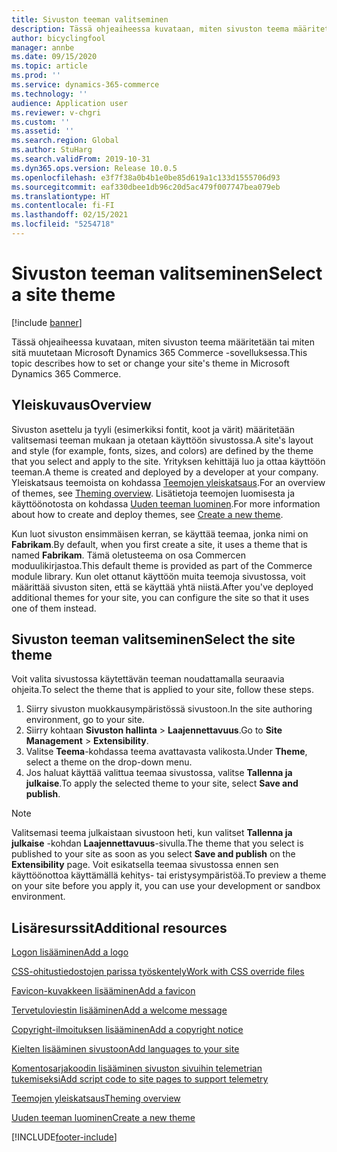 ```yaml
---
title: Sivuston teeman valitseminen
description: Tässä ohjeaiheessa kuvataan, miten sivuston teema määritetään tai miten sitä muutetaan Microsoft Dynamics 365 Commerce -sovelluksessa.
author: bicyclingfool
manager: annbe
ms.date: 09/15/2020
ms.topic: article
ms.prod: ''
ms.service: dynamics-365-commerce
ms.technology: ''
audience: Application user
ms.reviewer: v-chgri
ms.custom: ''
ms.assetid: ''
ms.search.region: Global
ms.author: StuHarg
ms.search.validFrom: 2019-10-31
ms.dyn365.ops.version: Release 10.0.5
ms.openlocfilehash: e3f7f38a0b4b1e0be85d619a1c133d1555706d93
ms.sourcegitcommit: eaf330dbee1db96c20d5ac479f007747bea079eb
ms.translationtype: HT
ms.contentlocale: fi-FI
ms.lasthandoff: 02/15/2021
ms.locfileid: "5254718"
---
```

# <a name="select-a-site-theme"></a><span data-ttu-id="176fd-103">Sivuston teeman valitseminen</span><span class="sxs-lookup"><span data-stu-id="176fd-103">Select a site theme</span></span>

[!include [banner](includes/banner.md)]

<span data-ttu-id="176fd-104">Tässä ohjeaiheessa kuvataan, miten sivuston teema määritetään tai miten sitä muutetaan Microsoft Dynamics 365 Commerce -sovelluksessa.</span><span class="sxs-lookup"><span data-stu-id="176fd-104">This topic describes how to set or change your site's theme in Microsoft Dynamics 365 Commerce.</span></span>

## <a name="overview"></a><span data-ttu-id="176fd-105">Yleiskuvaus</span><span class="sxs-lookup"><span data-stu-id="176fd-105">Overview</span></span>

<span data-ttu-id="176fd-106">Sivuston asettelu ja tyyli (esimerkiksi fontit, koot ja värit) määritetään valitsemasi teeman mukaan ja otetaan käyttöön sivustossa.</span><span class="sxs-lookup"><span data-stu-id="176fd-106">A site's layout and style (for example, fonts, sizes, and colors) are defined by the theme that you select and apply to the site.</span></span> <span data-ttu-id="176fd-107">Yrityksen kehittäjä luo ja ottaa käyttöön teeman.</span><span class="sxs-lookup"><span data-stu-id="176fd-107">A theme is created and deployed by a developer at your company.</span></span> <span data-ttu-id="176fd-108">Yleiskatsaus teemoista on kohdassa [Teemojen yleiskatsaus](e-commerce-extensibility/theming.md).</span><span class="sxs-lookup"><span data-stu-id="176fd-108">For an overview of themes, see [Theming overview](e-commerce-extensibility/theming.md).</span></span> <span data-ttu-id="176fd-109">Lisätietoja teemojen luomisesta ja käyttöönotosta on kohdassa [Uuden teeman luominen](e-commerce-extensibility/create-theme.md).</span><span class="sxs-lookup"><span data-stu-id="176fd-109">For more information about how to create and deploy themes, see [Create a new theme](e-commerce-extensibility/create-theme.md).</span></span>

<span data-ttu-id="176fd-110">Kun luot sivuston ensimmäisen kerran, se käyttää teemaa, jonka nimi on **Fabrikam**.</span><span class="sxs-lookup"><span data-stu-id="176fd-110">By default, when you first create a site, it uses a theme that is named **Fabrikam**.</span></span> <span data-ttu-id="176fd-111">Tämä oletusteema on osa Commercen moduulikirjastoa.</span><span class="sxs-lookup"><span data-stu-id="176fd-111">This default theme is provided as part of the Commerce module library.</span></span> <span data-ttu-id="176fd-112">Kun olet ottanut käyttöön muita teemoja sivustossa, voit määrittää sivuston siten, että se käyttää yhtä niistä.</span><span class="sxs-lookup"><span data-stu-id="176fd-112">After you've deployed additional themes for your site, you can configure the site so that it uses one of them instead.</span></span>

## <a name="select-the-site-theme"></a><span data-ttu-id="176fd-113">Sivuston teeman valitseminen</span><span class="sxs-lookup"><span data-stu-id="176fd-113">Select the site theme</span></span>

<span data-ttu-id="176fd-114">Voit valita sivustossa käytettävän teeman noudattamalla seuraavia ohjeita.</span><span class="sxs-lookup"><span data-stu-id="176fd-114">To select the theme that is applied to your site, follow these steps.</span></span>

1. <span data-ttu-id="176fd-115">Siirry sivuston muokkausympäristössä sivustoon.</span><span class="sxs-lookup"><span data-stu-id="176fd-115">In the site authoring environment, go to your site.</span></span>
1. <span data-ttu-id="176fd-116">Siirry kohtaan **Sivuston hallinta** \> **Laajennettavuus**.</span><span class="sxs-lookup"><span data-stu-id="176fd-116">Go to **Site Management** \> **Extensibility**.</span></span>
1. <span data-ttu-id="176fd-117">Valitse **Teema**-kohdassa teema avattavasta valikosta.</span><span class="sxs-lookup"><span data-stu-id="176fd-117">Under **Theme**, select a theme on the drop-down menu.</span></span>
1. <span data-ttu-id="176fd-118">Jos haluat käyttää valittua teemaa sivustossa, valitse **Tallenna ja julkaise**.</span><span class="sxs-lookup"><span data-stu-id="176fd-118">To apply the selected theme to your site, select **Save and publish**.</span></span>

> [!NOTE]
> <span data-ttu-id="176fd-119">Valitsemasi teema julkaistaan sivustoon heti, kun valitset **Tallenna ja julkaise** -kohdan **Laajennettavuus**-sivulla.</span><span class="sxs-lookup"><span data-stu-id="176fd-119">The theme that you select is published to your site as soon as you select **Save and publish** on the **Extensibility** page.</span></span> <span data-ttu-id="176fd-120">Voit esikatsella teemaa sivustossa ennen sen käyttöönottoa käyttämällä kehitys- tai eristysympäristöä.</span><span class="sxs-lookup"><span data-stu-id="176fd-120">To preview a theme on your site before you apply it, you can use your development or sandbox environment.</span></span>

## <a name="additional-resources"></a><span data-ttu-id="176fd-121">Lisäresurssit</span><span class="sxs-lookup"><span data-stu-id="176fd-121">Additional resources</span></span>

[<span data-ttu-id="176fd-122">Logon lisääminen</span><span class="sxs-lookup"><span data-stu-id="176fd-122">Add a logo</span></span>](add-logo.md)

[<span data-ttu-id="176fd-123">CSS-ohitustiedostojen parissa työskentely</span><span class="sxs-lookup"><span data-stu-id="176fd-123">Work with CSS override files</span></span>](css-override-files.md)

[<span data-ttu-id="176fd-124">Favicon-kuvakkeen lisääminen</span><span class="sxs-lookup"><span data-stu-id="176fd-124">Add a favicon</span></span>](add-favicon.md)

[<span data-ttu-id="176fd-125">Tervetuloviestin lisääminen</span><span class="sxs-lookup"><span data-stu-id="176fd-125">Add a welcome message</span></span>](add-welcome-message.md)

[<span data-ttu-id="176fd-126">Copyright-ilmoituksen lisääminen</span><span class="sxs-lookup"><span data-stu-id="176fd-126">Add a copyright notice</span></span>](add-copyright-notice.md)

[<span data-ttu-id="176fd-127">Kielten lisääminen sivustoon</span><span class="sxs-lookup"><span data-stu-id="176fd-127">Add languages to your site</span></span>](add-languages-to-site.md)

[<span data-ttu-id="176fd-128">Komentosarjakoodin lisääminen sivuston sivuihin telemetrian tukemiseksi</span><span class="sxs-lookup"><span data-stu-id="176fd-128">Add script code to site pages to support telemetry</span></span>](add-telemetry.md)

[<span data-ttu-id="176fd-129">Teemojen yleiskatsaus</span><span class="sxs-lookup"><span data-stu-id="176fd-129">Theming overview</span></span>](e-commerce-extensibility/theming.md)

[<span data-ttu-id="176fd-130">Uuden teeman luominen</span><span class="sxs-lookup"><span data-stu-id="176fd-130">Create a new theme</span></span>](e-commerce-extensibility/create-theme.md)



[!INCLUDE[footer-include](../includes/footer-banner.md)]